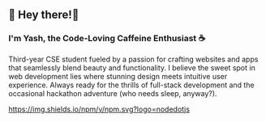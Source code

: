 ## 📑 Hey there!👋
### I'm Yash, the Code-Loving Caffeine Enthusiast ☕

Third-year CSE student fueled by a passion for crafting websites and apps that seamlessly blend beauty and functionality.  I believe the sweet spot in web development lies where stunning design meets intuitive user experience. Always ready for the thrills of full-stack development and the occasional hackathon adventure (who needs sleep, anyway?).


https://img.shields.io/npm/v/npm.svg?logo=nodedotjs
